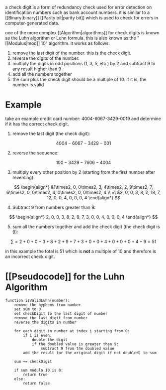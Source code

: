 a check digit is a form of redundancy check used for error detection on identification numbers such as bank account numbers. it is similar to a [[Binary|binary]] [[Parity bit|parity bit]] which is used to check for errors in computer-generated data.

one of the more complex [[Algorithm|algorithms]] for check digits is known as the Luhn algorithm or Luhn formula. this is also known as the "[[Modulus|mod]] 10" algorithm. it works as follows:

1. remove the last digit of the number. this is the check digit.
2. reverse the digits of the number.
3. multiply the digits in odd positions (1, 3, 5, etc.) by 2 and subtract 9 to any result higher than 9
4. add all the numbers together
5. the sum plus the check digit should be a multiple of 10. if it is, the number is valid

# Example

take an example credit card number: 4004-6067-3429-0019 and determine if it has the correct check digit.

1. remove the last digit (the check digit):

$$
4004-6067-3429-001
$$

2. reverse the sequence:

$$ 
100-3429-7606-4004
$$

3. multiply every other position by $2$ (starting from the first number after reversing): 

$$
\begin{align*}
&1\times2, 0, 0\times2, 3, 4\times2, 2, 9\times2, 7, 6\times2, 0, 0\times2, 4, 0\times2, 0, 0\times2, 4 \\
=\ &2, 0, 0, 3, 8, 2, 18, 7, 12, 0, 0, 4, 0, 0, 0, 4
\end{align*}
$$

4. Subtract $9$ from numbers greater than $9$: 

$$
\begin{align*}
2, 0, 0, 3, 8, 2, 9, 7, 3, 0, 0, 4, 0, 0, 0, 4
\end{align*}
$$

5. sum all the numbers together and add the check digit (the check digit is $9$): 

$$
\sum = 2 + 0 + 0 + 3 + 8 + 2 + 9 + 7 + 3 + 0 + 0 + 4 + 0 + 0 + 0 + 4 + 9 = 51
$$

in this example the total is $51$ which is **not** a multiple of $10$ and therefore is an incorrect check digit.

# [[Pseudocode]] for the Luhn Algorithm

```plaintext
function isValidLuhn(number):
    remove the hyphens from number
    set sum to 0
    set checkDigit to the last digit of number
    remove the last digit from number
    reverse the digits in number
    
    for each digit in number at index i starting from 0:
        if i is even:
            double the digit
            if the doubled value is greater than 9:
                subtract 9 from the doubled value
        add the result (or the original digit if not doubled) to sum
        
    sum += checkDigit
    
    if sum modulo 10 is 0:
        return true
    else:
        return false
```


